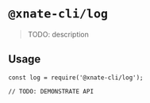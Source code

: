 # `@xnate-cli/log`

> TODO: description

## Usage

```
const log = require('@xnate-cli/log');

// TODO: DEMONSTRATE API
```
